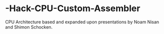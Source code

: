 # -Hack-CPU-Custom-Assembler
CPU Architecture based and expanded upon presentations by Noam Nisan and Shimon Schocken.
